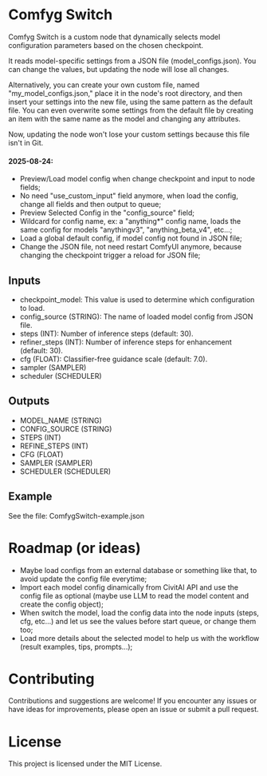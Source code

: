 # Comfyg Switch

Comfyg Switch is a custom node that dynamically selects model configuration parameters based on the chosen checkpoint.

It reads model-specific settings from a JSON file (model_configs.json). You can change the values, but updating the node will lose all changes.

Alternatively, you can create your own custom file, named "my_model_configs.json," place it in the node's root directory, and then insert your settings into the new file, using the same pattern as the default file. You can even overwrite some settings from the default file by creating an item with the same name as the model and changing any attributes.

Now, updating the node won't lose your custom settings because this file isn't in Git.

#### 2025-08-24:
- Preview/Load model config when change checkpoint and input to node fields;
- No need "use_custom_input" field anymore, when load the config, change all fields and then output to queue;
- Preview Selected Config in the "config_source" field;
- Wildcard for config name, ex: a "anything*" config name, loads the same config for models "anythingv3", "anything_beta_v4", etc...;
- Load a global default config, if model config not found in JSON file;
- Change the JSON file, not need restart ComfyUI anymore, because changing the checkpoint trigger a reload for JSON file;

## Inputs

- checkpoint_model: This value is used to determine which configuration to load.
- config_source (STRING): The name of loaded model config from JSON file.
- steps (INT): Number of inference steps (default: 30).
- refiner_steps (INT): Number of inference steps for enhancement (default: 30).
- cfg (FLOAT): Classifier-free guidance scale (default: 7.0).
- sampler (SAMPLER)
- scheduler (SCHEDULER)

## Outputs

- MODEL_NAME (STRING)
- CONFIG_SOURCE (STRING)
- STEPS (INT)
- REFINE_STEPS (INT)
- CFG (FLOAT)
- SAMPLER (SAMPLER)
- SCHEDULER (SCHEDULER)

## Example

See the file: ComfygSwitch-example.json

# Roadmap (or ideas)

- Maybe load configs from an external database or something like that, to avoid update the config file everytime;
- Import each model config dinamically from CivitAI API and use the config file as optional (maybe use LLM to read the model content and create the config object);
- When switch the model, load the config data into the node inputs (steps, cfg, etc...) and let us see the values before start queue, or change them too;
- Load more details about the selected model to help us with the workflow (result examples, tips, prompts...);

# Contributing

Contributions and suggestions are welcome! If you encounter any issues or have ideas for improvements, please open an issue or submit a pull request.

# License

This project is licensed under the MIT License.
